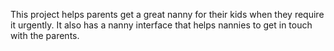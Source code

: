This project helps parents get a great nanny for their kids when they require it urgently.
It also has a nanny interface that helps nannies to get in touch with the parents.
